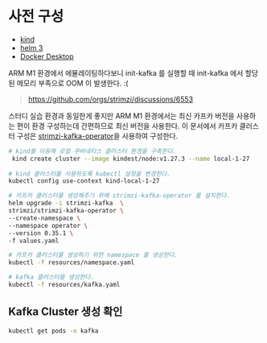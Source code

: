 
# 사전 구성 
- [kind](https://kind.sigs.k8s.io/docs/user/quick-start/#installing-with-a-package-manager)
- [helm 3](https://helm.sh/ko/docs/intro/install/#%ED%8C%A8%ED%82%A4%EC%A7%80-%EB%A7%A4%EB%8B%88%EC%A0%80%EB%A5%BC-%ED%86%B5%ED%95%B4%EC%84%9C)
- [Docker Desktop](https://www.docker.com/products/docker-desktop/)

ARM M1 환경에서 에뮬레이팅하다보니 init-kafka 를 실행할 때 init-kafka 에서 할당된 메모리 부족으로 OOM 이 발생한다. :(  
> https://github.com/orgs/strimzi/discussions/6553

스터디 실습 환경과 동일한게 좋지만 ARM M1 환경에서는 최신 카프카 버전을 사용하는 편이 환경 구성하는데 간편하므로 최신 버전을 사용한다.
이 문서에서 카프카 클러스터 구성은  [strimzi-kafka-operator](https://artifacthub.io/packages/helm/strimzi/strimzi-kafka-operator/0.35.1)을 사용하여 구성한다.

```sh
# kind를 이용해 로컬 쿠버네티스 클러스터 환경을 구축한다.
 kind create cluster --image kindest/node:v1.27.3 --name local-1-27
 
# kind 클러스터를 사용하도록 kubectl 설정을 변경한다.
kubectl config use-context kind-local-1-27

# 카프카 클러스터를 생성해주기 위해 strimzi-kafka-operator 를 설치한다.
helm upgrade -i strimzi-kafka  \
strimzi/strimzi-kafka-operator \
--create-namespace \
--namespace operator \
--version 0.35.1 \
-f values.yaml

# 카프카 클러스터를 생성하기 위한 namespace 를 생성한다. 
kubectl -f resources/namespace.yaml

# kafka 클러스터를 생성한다.
kubectl -f resources/kafka.yaml
```

## Kafka Cluster 생성 확인
```sh
kubectl get pods -n kafka
```
